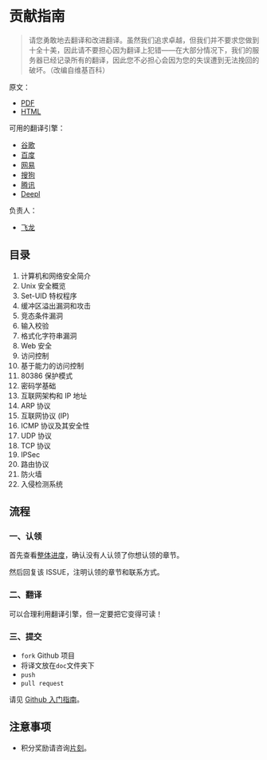 # 贡献指南

> 请您勇敢地去翻译和改进翻译。虽然我们追求卓越，但我们并不要求您做到十全十美，因此请不要担心因为翻译上犯错——在大部分情况下，我们的服务器已经记录所有的翻译，因此您不必担心会因为您的失误遭到无法挽回的破坏。（改编自维基百科）

原文：

+   [PDF](../en/en.pdf)
+   [HTML](../en/en.html)

可用的翻译引擎：

+   [谷歌](https://translate.google.cn/)
+   [百度](https://fanyi.baidu.com/)
+   [网易](https://fanyi.youdao.com/)
+   [搜狗](https://fanyi.sogou.com/)
+   [腾讯](https://fanyi.qq.com/)
+   [Deepl](https://deepl.com/)

负责人：

+   [飞龙](https://github.com/wizardforcel)

## 目录

1.  计算机和网络安全简介
2.  Unix 安全概览
3.  Set-UID 特权程序
4.  缓冲区溢出漏洞和攻击
5.  竞态条件漏洞
6.  输入校验
7.  格式化字符串漏洞
8.  Web 安全
9.  访问控制
0.  基于能力的访问控制
1.  80386 保护模式
2.  密码学基础
3.  互联网架构和 IP 地址
4.  ARP 协议
5.  互联网协议 (IP)
6.  ICMP 协议及其安全性
7.  UDP 协议
8.  TCP 协议
9.  IPSec
0.  路由协议
1.  防火墙
2.  入侵检测系统

## 流程

### 一、认领

首先查看[整体进度](https://github.com/apachecn/syracuse-cis643-644-zh/issues/1)，确认没有人认领了你想认领的章节。
 
然后回复该 ISSUE，注明认领的章节和联系方式。

### 二、翻译

可以合理利用翻译引擎，但一定要把它变得可读！

### 三、提交

+   `fork` Github 项目
+   将译文放在`doc`文件夹下
+   `push`
+   `pull request`

请见 [Github 入门指南](https://github.com/apachecn/kaggle/blob/dev/docs/GitHub)。

## 注意事项

+   积分奖励请咨询[片刻](https://github.com/jiangzhonglian)。

